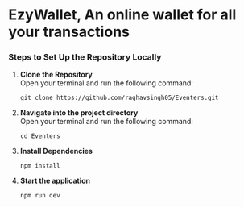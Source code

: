 # EzyWallet, An online wallet for all your transactions

### Steps to Set Up the Repository Locally

1. **Clone the Repository**  
   Open your terminal and run the following command:
   ```terminal
   git clone https://github.com/raghavsingh05/Eventers.git

2. **Navigate into the project directory**  
   Open your terminal and run the following command:
   ```terminal
   cd Eventers

2. **Install Dependencies**  
   ```terminal
   npm install

3. **Start the application**
   ```terminal
   npm run dev
